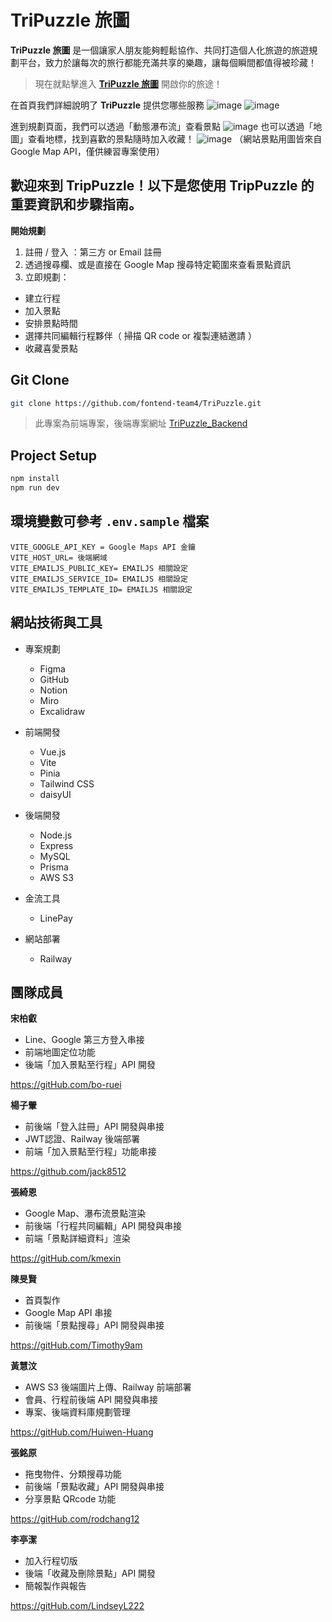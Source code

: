# TriPuzzle 旅圖  
**TriPuzzle 旅圖** 是一個讓家人朋友能夠輕鬆協作、共同打造個人化旅遊的旅遊規劃平台，致力於讓每次的旅行都能充滿共享的樂趣，讓每個瞬間都值得被珍藏！

> 現在就點擊進入 **[TriPuzzle 旅圖](https://tripuzzle-production.up.railway.app/)** 開啟你的旅途！

在首頁我們詳細說明了 **TriPuzzle** 提供您哪些服務
![image](https://tripuzzle-s3.s3.ap-southeast-2.amazonaws.com/coverImages/banner.png)
![image](https://tripuzzle-s3.s3.ap-southeast-2.amazonaws.com/coverImages/home.png)

進到規劃頁面，我們可以透過「動態瀑布流」查看景點
![image](https://tripuzzle-s3.s3.ap-southeast-2.amazonaws.com/coverImages/planner.png)
也可以透過「地圖」查看地標，找到喜歡的景點隨時加入收藏！
![image](https://tripuzzle-s3.s3.ap-southeast-2.amazonaws.com/coverImages/map.png)
（網站景點用圖皆來自 Google Map API，僅供練習專案使用）

## 歡迎來到 TripPuzzle！以下是您使用 TripPuzzle 的重要資訊和步驟指南。

**開始規劃**

1. 註冊 / 登入 ：第三方 or Email 註冊
2. 透過搜尋欄、或是直接在 Google Map 搜尋特定範圍來查看景點資訊
3. 立即規劃：
* 建立行程
* 加入景點
* 安排景點時間
* 選擇共同編輯行程夥伴（ 掃描 QR code or 複製連結邀請 ）
* 收藏喜愛景點

## Git Clone

```sh
git clone https://github.com/fontend-team4/TriPuzzle.git
```

> 此專案為前端專案，後端專案網址 [TriPuzzle_Backend](https://github.com/fontend-team4/TriPuzzle_Backend)

## Project Setup

```sh
npm install
npm run dev
```

## 環境變數可參考 `.env.sample` 檔案
```
VITE_GOOGLE_API_KEY = Google Maps API 金鑰
VITE_HOST_URL= 後端網域
VITE_EMAILJS_PUBLIC_KEY= EMAILJS 相關設定
VITE_EMAILJS_SERVICE_ID= EMAILJS 相關設定
VITE_EMAILJS_TEMPLATE_ID= EMAILJS 相關設定
```

## 網站技術與工具
* 專案規劃
  * Figma
  * GitHub
  * Notion
  * Miro
  * Excalidraw

* 前端開發
  * Vue.js
  * Vite
  * Pinia
  * Tailwind CSS
  * daisyUI

* 後端開發
  * Node.js
  * Express
  * MySQL
  * Prisma
  * AWS S3

* 金流工具
  * LinePay

* 網站部署
  * Railway

## 團隊成員
**宋柏叡**
* Line、Google 第三方登入串接
* 前端地圖定位功能
* 後端「加入景點至行程」API 開發

https://gitHub.com/bo-ruei

**楊子翬**
* 前後端「登入註冊」API 開發與串接
* JWT認證、Railway 後端部署 
* 前端「加入景點至行程」功能串接

https://github.com/jack8512


**張綺恩**
* Google Map、瀑布流景點渲染
* 前後端「行程共同編輯」API 開發與串接 
* 前端「景點詳細資料」渲染

https://gitHub.com/kmexin

**陳旻賢**
* 首頁製作
* Google Map API 串接 
* 前後端「景點搜尋」API 開發與串接

https://gitHub.com/Timothy9am

**黃慧汶**
* AWS S3 後端圖片上傳、Railway 前端部署
* 會員、行程前後端 API 開發與串接 
* 專案、後端資料庫規劃管理

https://gitHub.com/Huiwen-Huang

**張銘原**
* 拖曳物件、分類搜尋功能
* 前後端「景點收藏」API 開發與串接
* 分享景點 QRcode 功能

https://gitHub.com/rodchang12

**李亭潔**
* 加入行程切版
* 後端「收藏及刪除景點」API 開發
* 簡報製作與報告

https://gitHub.com/LindseyL222

